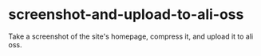 # screenshot-and-upload-to-ali-oss
Take a screenshot of the site's homepage, compress it, and upload it to ali oss.
